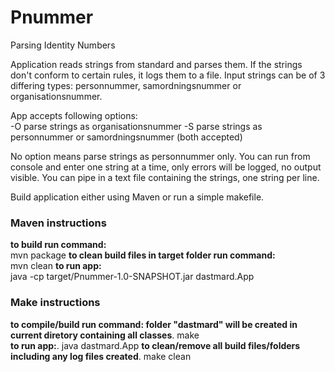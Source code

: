 # Pnummer
Parsing Identity Numbers

Application reads strings from standard and parses them. If the strings
don't conform to certain rules, it logs them to a file. 
Input strings can be of 3 differing types: personnummer, samordningsnummer or organisationsnummer.

App accepts following options:  
 -O  parse strings as organisationsnummer 
 -S  parse strings as personnummer or samordningsnummer (both accepted) 

No option means parse strings as personnummer only.
You can run from console and enter one string at a time, only errors will be logged, no output visible.
You can pipe in a text file containing the strings, one string per line.  

Build application either using Maven or run a simple makefile. 

### Maven instructions
**to build run command:**   
mvn package 
**to clean build files in target folder run command:**  
mvn clean
**to run app:**    
java -cp target/Pnummer-1.0-SNAPSHOT.jar dastmard.App

### Make instructions

**to compile/build run command: folder "dastmard" will be created in current diretory containing all classes**. 
make  
**to run app:**. 
java dastmard.App 
**to clean/remove all build files/folders including any log files created**. 
make clean
